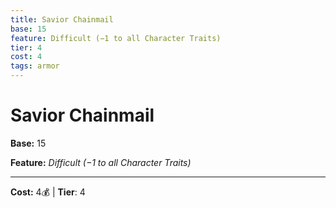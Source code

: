 ```yaml
---
title: Savior Chainmail
base: 15
feature: Difficult (−1 to all Character Traits)
tier: 4
cost: 4
tags: armor
---
```

# Savior Chainmail

**Base:** 15

**Feature:** _Difficult (−1 to all Character Traits)_

___
**Cost:** 4💰 | **Tier**: 4
